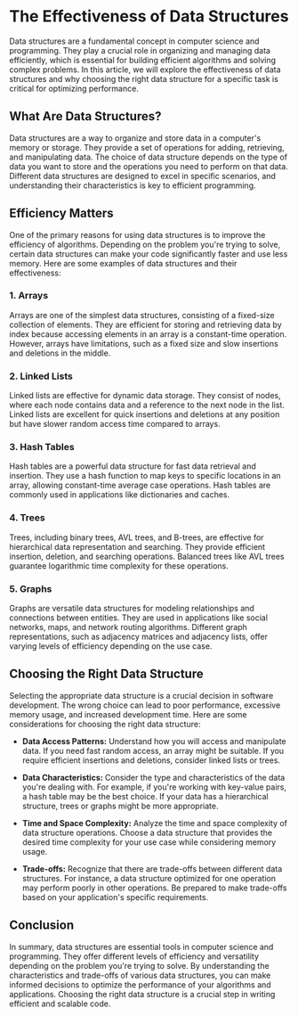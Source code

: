 # The Effectiveness of Data Structures

Data structures are a fundamental concept in computer science and programming. They play a crucial role in organizing and managing data efficiently, which is essential for building efficient algorithms and solving complex problems. In this article, we will explore the effectiveness of data structures and why choosing the right data structure for a specific task is critical for optimizing performance.

## What Are Data Structures?

Data structures are a way to organize and store data in a computer's memory or storage. They provide a set of operations for adding, retrieving, and manipulating data. The choice of data structure depends on the type of data you want to store and the operations you need to perform on that data. Different data structures are designed to excel in specific scenarios, and understanding their characteristics is key to efficient programming.

## Efficiency Matters

One of the primary reasons for using data structures is to improve the efficiency of algorithms. Depending on the problem you're trying to solve, certain data structures can make your code significantly faster and use less memory. Here are some examples of data structures and their effectiveness:

### 1. Arrays

Arrays are one of the simplest data structures, consisting of a fixed-size collection of elements. They are efficient for storing and retrieving data by index because accessing elements in an array is a constant-time operation. However, arrays have limitations, such as a fixed size and slow insertions and deletions in the middle.

### 2. Linked Lists

Linked lists are effective for dynamic data storage. They consist of nodes, where each node contains data and a reference to the next node in the list. Linked lists are excellent for quick insertions and deletions at any position but have slower random access time compared to arrays.

### 3. Hash Tables

Hash tables are a powerful data structure for fast data retrieval and insertion. They use a hash function to map keys to specific locations in an array, allowing constant-time average case operations. Hash tables are commonly used in applications like dictionaries and caches.

### 4. Trees

Trees, including binary trees, AVL trees, and B-trees, are effective for hierarchical data representation and searching. They provide efficient insertion, deletion, and searching operations. Balanced trees like AVL trees guarantee logarithmic time complexity for these operations.

### 5. Graphs

Graphs are versatile data structures for modeling relationships and connections between entities. They are used in applications like social networks, maps, and network routing algorithms. Different graph representations, such as adjacency matrices and adjacency lists, offer varying levels of efficiency depending on the use case.

## Choosing the Right Data Structure

Selecting the appropriate data structure is a crucial decision in software development. The wrong choice can lead to poor performance, excessive memory usage, and increased development time. Here are some considerations for choosing the right data structure:

- **Data Access Patterns:** Understand how you will access and manipulate data. If you need fast random access, an array might be suitable. If you require efficient insertions and deletions, consider linked lists or trees.

- **Data Characteristics:** Consider the type and characteristics of the data you're dealing with. For example, if you're working with key-value pairs, a hash table may be the best choice. If your data has a hierarchical structure, trees or graphs might be more appropriate.

- **Time and Space Complexity:** Analyze the time and space complexity of data structure operations. Choose a data structure that provides the desired time complexity for your use case while considering memory usage.

- **Trade-offs:** Recognize that there are trade-offs between different data structures. For instance, a data structure optimized for one operation may perform poorly in other operations. Be prepared to make trade-offs based on your application's specific requirements.

## Conclusion

In summary, data structures are essential tools in computer science and programming. They offer different levels of efficiency and versatility depending on the problem you're trying to solve. By understanding the characteristics and trade-offs of various data structures, you can make informed decisions to optimize the performance of your algorithms and applications. Choosing the right data structure is a crucial step in writing efficient and scalable code.

